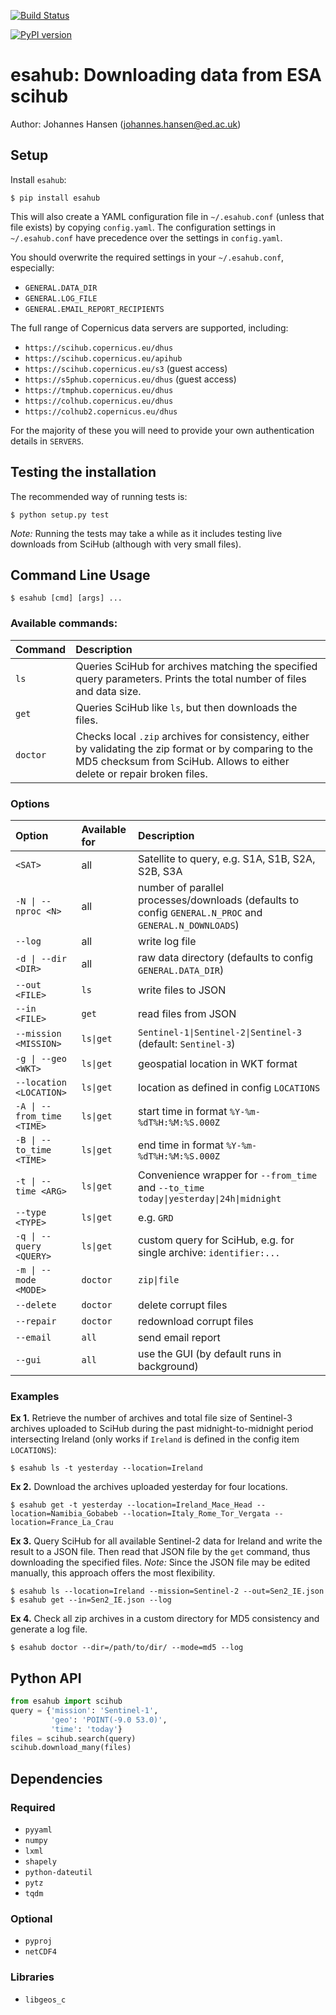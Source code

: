[![Build Status](https://travis-ci.com/jnhansen/esahub.svg?token=VQTSyenCpuXDiRgpEoZN&branch=master)](https://travis-ci.com/jnhansen/esahub)

[![PyPI version](https://badge.fury.io/py/esahub.svg)](https://badge.fury.io/py/esahub)

# esahub: Downloading data from ESA scihub
Author: Johannes Hansen (johannes.hansen@ed.ac.uk)

## <a name="setup"></a>Setup
Install `esahub`:
```
$ pip install esahub
```

This will also create a YAML configuration file in `~/.esahub.conf` (unless that file exists) by
copying `config.yaml`. The configuration settings in `~/.esahub.conf` have precedence over the settings
in `config.yaml`.

You should overwrite the required settings in your `~/.esahub.conf`, especially:
* `GENERAL.DATA_DIR`
* `GENERAL.LOG_FILE`
* `GENERAL.EMAIL_REPORT_RECIPIENTS`

The full range of Copernicus data servers are supported, including:
* `https://scihub.copernicus.eu/dhus`
* `https://scihub.copernicus.eu/apihub`
* `https://scihub.copernicus.eu/s3` (guest access)
* `https://s5phub.copernicus.eu/dhus` (guest access)
* `https://tmphub.copernicus.eu/dhus`
* `https://colhub.copernicus.eu/dhus`
* `https://colhub2.copernicus.eu/dhus`

For the majority of these you will need to provide your own authentication details
in `SERVERS`.


## <a name="test"></a>Testing the installation
The recommended way of running tests is:
```
$ python setup.py test
```

*Note:* Running the tests may take a while as it includes testing live downloads from SciHub (although with very small files).

## <a name="usage"></a>Command Line Usage
```
$ esahub [cmd] [args] ...
```

### Available commands:

| Command      | Description
|:-------------|:-----------------------------------------------------------------------------------
| `ls`         | Queries SciHub for archives matching the specified query parameters. Prints the total number of files and data size.
| `get`        | Queries SciHub like `ls`, but then downloads the files.
| `doctor`     | Checks local `.zip` archives for consistency, either by validating the zip format or by comparing to the MD5 checksum from SciHub. Allows to either delete or repair broken files.


### Options

| Option                                    | Available for   | Description
|:------------------------------------------|:----------------|:------------------------------------
| <code>&lt;SAT&gt;</code>                  | all             | Satellite to query, e.g. S1A, S1B, S2A, S2B, S3A
| <code>-N &#124; --nproc &lt;N&gt;</code>  | all             | number of parallel processes/downloads (defaults to config `GENERAL.N_PROC` and `GENERAL.N_DOWNLOADS`)
| <code>--log</code>                        | all             | write log file
| <code>-d &#124; --dir &lt;DIR&gt;</code>  | all             | raw data directory (defaults to config `GENERAL.DATA_DIR`)
| <code>--out &lt;FILE&gt;</code>           | <code>ls</code> | write files to JSON
| <code>--in &lt;FILE&gt;</code>            | <code>get</code> | read files from JSON
| <code>--mission &lt;MISSION&gt;</code>    | <code>ls&#124;get</code> | <code>Sentinel-1&#124;Sentinel-2&#124;Sentinel-3</code> (default: `Sentinel-3`)
| <code>-g &#124; --geo &lt;WKT&gt;</code>  | <code>ls&#124;get</code> | geospatial location in WKT format
| <code>--location &lt;LOCATION&gt;</code>  | <code>ls&#124;get</code> | location as defined in config `LOCATIONS`
| <code>-A &#124; --from_time &lt;TIME&gt;</code> | <code>ls&#124;get</code> | start time in format `%Y-%m-%dT%H:%M:%S.000Z`
| <code>-B &#124; --to_time &lt;TIME&gt;</code>   | <code>ls&#124;get</code> | end time in format `%Y-%m-%dT%H:%M:%S.000Z`
| <code>-t &#124; --time &lt;ARG&gt;</code>       | <code>ls&#124;get</code> | Convenience wrapper for `--from_time` and `--to_time` <br/> <code>today&#124;yesterday&#124;24h&#124;midnight</code>
| <code>--type &lt;TYPE&gt;</code>                | <code>ls&#124;get</code> | e.g. `GRD`
| <code>-q &#124; --query &lt;QUERY&gt;</code>    | <code>ls&#124;get</code> | custom query for SciHub, e.g. for single archive: `identifier:...`
| <code>-m &#124; --mode &lt;MODE&gt;</code>      | `doctor`        | <code>zip&#124;file</code>
| <code>--delete</code>                     | `doctor`        | delete corrupt files
| <code>--repair</code>                     | `doctor`        | redownload corrupt files
| <code>--email</code>                      | `all`         | send email report
| <code>--gui</code>                        | `all`         | use the GUI (by default runs in background)


### Examples
**Ex 1.** Retrieve the number of archives and total file size of Sentinel-3 archives uploaded to SciHub during the past midnight-to-midnight period intersecting Ireland (only works if `Ireland` is defined in the config item `LOCATIONS`):
```
$ esahub ls -t yesterday --location=Ireland
```

**Ex 2.** Download the archives uploaded yesterday for four locations.
```
$ esahub get -t yesterday --location=Ireland_Mace_Head --location=Namibia_Gobabeb --location=Italy_Rome_Tor_Vergata --location=France_La_Crau
```

**Ex 3.** Query SciHub for all available Sentinel-2 data for Ireland and write the result to a JSON file. Then read that JSON file by the `get` command, thus downloading the specified files. _Note:_ Since the JSON file may be edited manually, this approach offers the most flexibility.
```
$ esahub ls --location=Ireland --mission=Sentinel-2 --out=Sen2_IE.json
$ esahub get --in=Sen2_IE.json --log
```

**Ex 4.** Check all zip archives in a custom directory for MD5 consistency and generate a log file.
```
$ esahub doctor --dir=/path/to/dir/ --mode=md5 --log
```


## Python API
```python
from esahub import scihub
query = {'mission': 'Sentinel-1',
         'geo': 'POINT(-9.0 53.0)',
         'time': 'today'}
files = scihub.search(query)
scihub.download_many(files)
```


## <a name="dependencies"></a>Dependencies

### Required
* `pyyaml`
* `numpy`
* `lxml`
* `shapely`
* `python-dateutil`
* `pytz`
* `tqdm`

### Optional
* `pyproj`
* `netCDF4`

### Libraries
* `libgeos_c`

